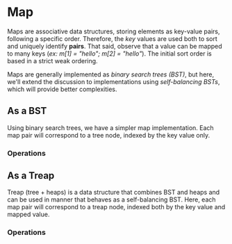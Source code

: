 # Map
Maps are associative data structures, storing elements as key-value pairs, following a specific order. Therefore, the *key* values are used both to sort and uniquely identify **pairs**. That said, observe that a value can be mapped to many keys (*ex: m[1] = "hello"; m[2] = "hello"*). The initial sort order is based in a strict weak ordering.

Maps are generally implemented as *binary search trees (BST)*, but here, we'll extend the discussion to implementations using *self-balancing BSTs*, which will provide better complexities.

## As a BST
Using binary search trees, we have a simpler map implementation. Each map pair will correspond to a tree node, indexed by the key value only.

### Operations

## As a Treap
Treap (tree + heaps) is a data structure that combines BST and heaps and can be used in manner that behaves as a self-balancing BST. Here, each map pair will correspond to a treap node, indexed both by the key value and mapped value.

### Operations
